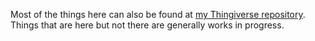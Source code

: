 Most of the things here can also be found at <a href="https://www.thingiverse.com/theodric/designs">my Thingiverse repository</a>. Things that are here but not there are generally works in progress.
